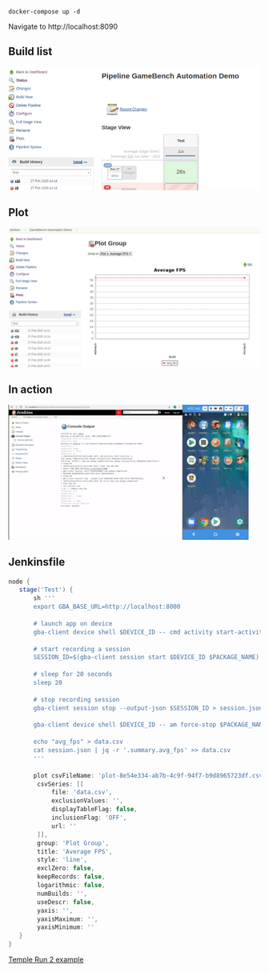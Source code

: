 ```
docker-compose up -d
```

Navigate to http://localhost:8090

## Build list

![Build list](/build-list.png)

## Plot

![Plot](/plot.png)

## In action

![Example](/jenkins-gba.gif)

## Jenkinsfile

```groovy
node {
   stage('Test') {
       sh '''
       export GBA_BASE_URL=http://localhost:8000

       # launch app on device
       gba-client device shell $DEVICE_ID -- cmd activity start-activity -n $PACKAGE_NAME/$ACTIVITY

       # start recording a session
       SESSION_ID=$(gba-client session start $DEVICE_ID $PACKAGE_NAME)

       # sleep for 20 seconds
       sleep 20

       # stop recording session
       gba-client session stop --output-json $SESSION_ID > session.json

       gba-client device shell $DEVICE_ID -- am force-stop $PACKAGE_NAME

       echo "avg_fps" > data.csv
       cat session.json | jq -r '.summary.avg_fps' >> data.csv
       '''

       plot csvFileName: 'plot-8e54e334-ab7b-4c9f-94f7-b9d8965723df.csv',
        csvSeries: [[
            file: 'data.csv',
            exclusionValues: '',
            displayTableFlag: false,
            inclusionFlag: 'OFF',
            url: ''
        ]],
        group: 'Plot Group',
        title: 'Average FPS',
        style: 'line',
        exclZero: false,
        keepRecords: false,
        logarithmic: false,
        numBuilds: '',
        useDescr: false,
        yaxis: '',
        yaxisMaximum: '',
        yaxisMinimum: ''
   }
}
```

[Temple Run 2 example](templerun2)
